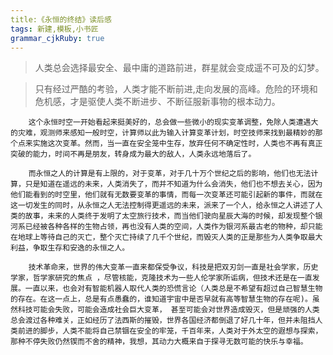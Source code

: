 ```yaml
---
title:《永恒的终结》读后感
tags: 新建,模板,小书匠
grammar_cjkRuby: true
---
```



> 人类总会选择最安全、最中庸的道路前进，群星就会变成遥不可及的幻梦。

> 只有经过严酷的考验，人类才能不断前进,走向发展的高峰。危险的环境和危机感，才是驱使人类不断进步、不断征服新事物的根本动力。

		这个永恒时空一开始看起来挺美好的，总会做一些微小的现实变革调整，免除人类遭遇大的灾难，观测师来感知一般时空，计算师以此为输入计算变革计划，时空技师来找到最精妙的那个点来实施这次变革。然而，当一直在安全笼中生存，放弃任何不确定性时，人类也不再有真正突破的能力，时间不再是朋友，转身成为最大的敌人，人类永远地落后了。
	
		而永恒之人的计算是有上限的，对于变革，对于几十万个世纪之后的影响，他们也无法计算，只是知道在遥远的未来，人类消失了，而并不知道为什么会消失，他们也不想去关心，因为他们能看到的时空里，他们就有无数要变革的事情，而每一次变革还可能引起新的事件，而就在这一切发生的同时，从永恒之人无法控制得更遥远的未来，派来了一个人，给永恒之人讲述了人类的故事，未来的人类终于发明了太空旅行技术，而当他们驶向星辰大海的时候，却发现整个银河系已经被各种各样的生物占领，再也没有人类的空间，人类作为银河系最古老的物种，却只能在地球上等待自己的灭亡，整个灭亡持续了几千个世纪，而毁灭人类的正是那些为人类争取最大利益，争取生存和安逸的永恒之人。
		
		技术革命来，世界的伟大变革一直来都保受争议，科技是把双刃剑一直是社会学家，历史学家，哲学家研究的焦点 ，尽管核能，克隆技术为一些人伦学家所诟病，但技术还是在一直发展。一直以来，也会对有智能机器人取代人类的恐慌言论（人类总是不希望有超过自己智慧生物的存在。在这一点上，总是有点愚蠢的，谁知道宇宙中是否早就有高等智慧生物的存在呢)。虽然科技可能会失败，可能会造成社会巨大变革， 甚至可能会对世界造成毁灭，但是顽强的人类总会渡过各种难关，正如经历了法西斯的摧毁，世界各国经济都倒退了好几十年，但并未阻挡人类前进的脚步，人类不能将自己禁锢在安全的牢笼，千百年来，人类对于外太空的遐想与探索，那种不停失败仍然锲而不舍的精神，我想，其动力大概来自于探寻无数可能的快乐与幸福。

